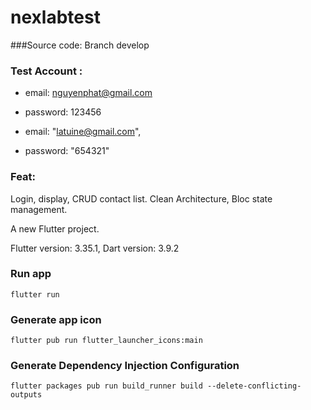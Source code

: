 # nexlabtest

###Source code: Branch develop

### Test Account : 
- email: nguyenphat@gmail.com
- password: 123456

- email: "latuine@gmail.com",
- password: "654321"

  
### Feat:
Login, display, CRUD contact list.
Clean Architecture, Bloc state management.

A new Flutter project.

Flutter version: 3.35.1, Dart version: 3.9.2


### Run app 
```
flutter run

```

### Generate app icon
```
flutter pub run flutter_launcher_icons:main

```

### Generate Dependency Injection Configuration

```
flutter packages pub run build_runner build --delete-conflicting-outputs

```


